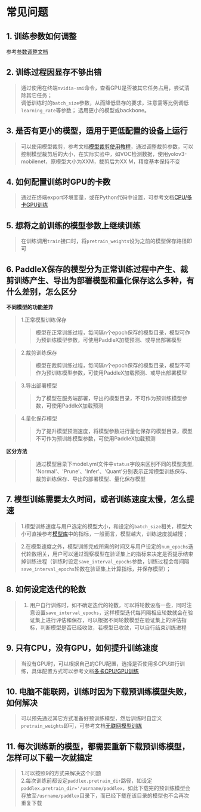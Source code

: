 # 常见问题

## 1. 训练参数如何调整
参考[参数调整文档](appendix/paramters.md)

## 2. 训练过程因显存不够出错

> 通过使用在终端`nvidia-smi`命令，查看GPU是否被其它任务占用，尝试清除其它任务；  
> 调低训练时的`batch_size`参数，从而降低显存的要求，注意需等比例调低`learning_rate`等参数；
> 选用更小的模型或backbone。

## 3. 是否有更小的模型，适用于更低配置的设备上运行
> 可以使用模型裁剪，参考文档[模型裁剪使用教程](slim/prune.md)，通过调整裁剪参数，可以控制模型裁剪后的大小，在实际实验中，如VOC检测数据，使用yolov3-mobilenet，原模型大小为XXM，裁剪后为XX M，精度基本保持不变

## 4. 如何配置训练时GPU的卡数
> 通过在终端export环境变量，或在Python代码中设置，可参考文档[CPU/多卡GPU训练](gpu_configure.md)

## 5. 想将之前训练的模型参数上继续训练
> 在训练调用`train`接口时，将`pretrain_weights`设为之前的模型保存路径即可


## 6. PaddleX保存的模型分为正常训练过程中产生、裁剪训练产生、导出为部署模型和量化保存这么多种，有什么差别，怎么区分

**不同模型的功能差异**

>1.正常模型训练保存  
>
>>模型在正常训练过程，每间隔n个epoch保存的模型目录，模型可作为预训练模型参数，可使用PaddleX加载预测、或导出部署模型  

>2.裁剪训练保存  
>
>>模型在裁剪训练过程，每间隔n个epoch保存的模型目录，模型不可作为预训练模型参数，可使用PaddleX加载预测、或导出部署模型  

>3.导出部署模型  
>
>>为了模型在服务端部署，导出的模型目录，不可作为预训练模型参数，可使用PaddleX加载预测

>4.量化保存模型  
>
>>为了提升模型预测速度，将模型参数进行量化保存的模型目录，模型不可作为预训练模型参数，可使用PaddleX加载预测  

**区分方法**  
>> 通过模型目录下model.yml文件中`status`字段来区别不同的模型类型, 'Normal'、'Prune'、'Infer'、'Quant'分别表示正常模型训练保存、裁剪训练保存、导出的部署模型、量化保存模型


## 7. 模型训练需要太久时间，或者训练速度太慢，怎么提速
> 1.模型训练速度与用户选定的模型大小，和设定的`batch_size`相关，模型大小可直接参考[模型库](model_zoo.md)中的指标，一般而言，模型越大，训练速度就越慢；  

> 2.在模型速度之外，模型训练完成所需的时间又与用户设定的`num_epochs`迭代轮数相关，用户可以通过观察模型在验证集上的指标来决定是否提示结束掉训练进程（训练时设定`save_interval_epochs`参数，训练过程会每间隔`save_interval_epochs`轮数在验证集上计算指标，并保存模型）；  

## 8. 如何设定迭代的轮数
> 1. 用户自行训练时，如不确定迭代的轮数，可以将轮数设高一些，同时注意设置`save_interval_epochs`，这样模型迭代每间隔相应轮数就会在验证集上进行评估和保存，可以根据不同轮数模型在验证集上的评估指标，判断模型是否已经收敛，若模型已收敛，可以自行结束训练进程
>
## 9. 只有CPU，没有GPU，如何提升训练速度
> 当没有GPU时，可以根据自己的CPU配置，选择是否使用多CPU进行训练，具体配置方式可以参考文档[多卡CPU/GPU训练](gpu_configure.md)
>
## 10. 电脑不能联网，训练时因为下载预训练模型失败，如何解决
> 可以预先通过其它方式准备好预训练模型，然后训练时自定义`pretrain_weights`即可，可参考文档[无联网模型训练](how_to_offline_run.md)

## 11. 每次训练新的模型，都需要重新下载预训练模型，怎样可以下载一次就搞定
> 1.可以按照9的方式来解决这个问题  
> 2.每次训练前都设定`paddlex.pretrain_dir`路径，如设定`paddlex.pretrain_dir='/usrname/paddlex`，如此下载完的预训练模型会存放至`/usrname/paddlex`目录下，而已经下载在该目录的模型也不会再次重复下载

